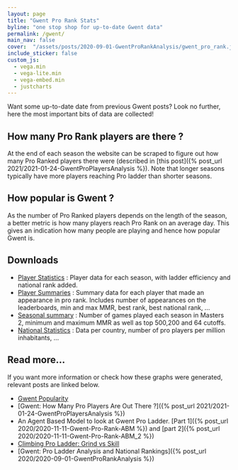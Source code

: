```yaml
---
layout: page
title: "Gwent Pro Rank Stats"
byline: "one stop shop for up-to-date Gwent data"
permalink: /gwent/
main_nav: false
cover:  "/assets/posts/2020-09-01-GwentProRankAnalysis/gwent_pro_rank.jpg"
include_sticker: false
custom_js:
  - vega.min
  - vega-lite.min
  - vega-embed.min
  - justcharts
---
```


Want some up-to-date date from previous Gwent posts? Look no further, here the most important bits of data are
collected! 

## How many Pro Rank players are there ?

<vegachart schema-url="{{ site.baseurl }}/assets/pages/gwent/pro_player_chart.json" style="width: 100%"></vegachart>

At the end of each season the website can be scraped to figure out how many Pro Ranked players there were (described in
[this post]({% post_url 2021/2021-01-24-GwentProPlayersAnalysis %}). Note that longer seasons typically have more
players reaching Pro ladder than shorter seasons.

## How popular is Gwent ?

<vegachart schema-url="{{ site.baseurl }}/assets/pages/gwent/popularity_chart.json" style="width: 100%"></vegachart>

As the number of Pro Ranked players depends on the length of the season, a better metric is how many players reach 
Pro Rank on an average day. This gives an indication how many people are playing and hence how popular Gwent is.

## Downloads

  * [Player Statistics](/assets/pages/gwent/player_stats.xlsx) : Player data for each season, with ladder efficiency and national rank added.
  * [Player Summaries](/assets/pages/gwent/player_summaries.xlsx) : Summary data for each player that made an appearance in pro rank. Includes number of appearances on
  the leaderboards, min and max MMR, best rank, best national rank, ...
  * [Seasonal summary](/assets/pages/gwent/seasonal_stats.xlsx) : Number of games played each season in Masters 2, minimum and maximum MMR as well as top 500,200 and 64 cutoffs.
  * [National Statistics](/assets/pages/gwent/national_stats.xlsx) : Data per country, number of pro players per million inhabitants, ...

## Read more...

If you want more information or check how these graphs were generated, relevant posts are linked below.

  * [Gwent Popularity](https://teambanditgang.com/gwent-popularity/)
  * [Gwent: How Many Pro Players Are Out There ?]({% post_url 2021/2021-01-24-GwentProPlayersAnalysis %})
  * An Agent Based Model to look at Gwent Pro Ladder. [Part 1]({% post_url 2020/2020-11-11-Gwent-Pro-Rank-ABM %}) and [part 2]({% post_url 2020/2020-11-11-Gwent-Pro-Rank-ABM_2 %})
  * [Climbing Pro Ladder: Grind vs Skill](https://teambanditgang.com/climbing-pro-ladder-grind-vs-skill/)
  * [Gwent: Pro Ladder Analysis and National Rankings]({% post_url 2020/2020-09-01-GwentProRankAnalysis %})
